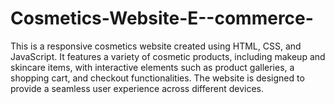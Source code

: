 # Cosmetics-Website-E--commerce-
This is a responsive cosmetics website created using HTML, CSS, and JavaScript. It features a variety of cosmetic products, including makeup and skincare items, with interactive elements such as product galleries, a shopping cart, and checkout functionalities. The website is designed to provide a seamless user experience across different devices.
